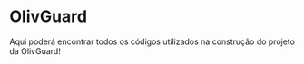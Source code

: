 # OlivGuard

Aqui poderá encontrar todos os códigos utilizados na construção do projeto da OlivGuard!
